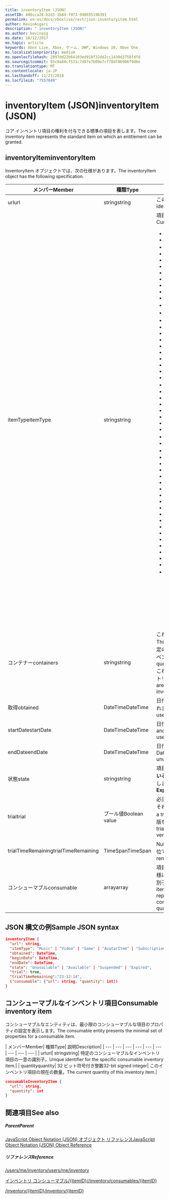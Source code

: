 ```yaml
---
title: inventoryItem (JSON)
assetID: 446cca28-b2d3-1b84-f973-94065519b391
permalink: en-us/docs/xboxlive/rest/json-inventoryitem.html
author: KevinAsgari
description: " inventoryItem (JSON)"
ms.author: kevinasg
ms.date: 10/12/2017
ms.topic: article
keywords: Xbox Live, Xbox, ゲーム, UWP, Windows 10, Xbox One
ms.localizationpriority: medium
ms.openlocfilehash: 2997dd22b64103ed910f32dd2cc1430d3758fdfd
ms.sourcegitcommit: 93c0a60cf531c7d9fe7b00e7cf78df86906f9d6e
ms.translationtype: MT
ms.contentlocale: ja-JP
ms.lasthandoff: 11/23/2018
ms.locfileid: "7557849"
---
```

# <a name="inventoryitem-json"></a><span data-ttu-id="41afb-104">inventoryItem (JSON)</span><span class="sxs-lookup"><span data-stu-id="41afb-104">inventoryItem (JSON)</span></span>
<span data-ttu-id="41afb-105">コア インベントリ項目の権利を付与できる標準の項目を表します。</span><span class="sxs-lookup"><span data-stu-id="41afb-105">The core inventory item represents the standard item on which an entitlement can be granted.</span></span>
<a id="ID4EN"></a>


## <a name="inventoryitem"></a><span data-ttu-id="41afb-106">inventoryItem</span><span class="sxs-lookup"><span data-stu-id="41afb-106">inventoryItem</span></span>

<span data-ttu-id="41afb-107">InventoryItem オブジェクトでは、次の仕様があります。</span><span class="sxs-lookup"><span data-stu-id="41afb-107">The inventoryItem object has the following specification.</span></span>

| <span data-ttu-id="41afb-108">メンバー</span><span class="sxs-lookup"><span data-stu-id="41afb-108">Member</span></span>| <span data-ttu-id="41afb-109">種類</span><span class="sxs-lookup"><span data-stu-id="41afb-109">Type</span></span>| <span data-ttu-id="41afb-110">説明</span><span class="sxs-lookup"><span data-stu-id="41afb-110">Description</span></span>|
| --- | --- | --- |
| <span data-ttu-id="41afb-111">url</span><span class="sxs-lookup"><span data-stu-id="41afb-111">url</span></span>| <span data-ttu-id="41afb-112">string</span><span class="sxs-lookup"><span data-stu-id="41afb-112">string</span></span>| <span data-ttu-id="41afb-113">この特定のインベントリ項目の一意の識別子。</span><span class="sxs-lookup"><span data-stu-id="41afb-113">Unique identifier for this specific inventory item.</span></span>|
| <span data-ttu-id="41afb-114">itemType</span><span class="sxs-lookup"><span data-stu-id="41afb-114">itemType</span></span>| <span data-ttu-id="41afb-115">string</span><span class="sxs-lookup"><span data-stu-id="41afb-115">string</span></span>| <span data-ttu-id="41afb-116">項目の種類です。</span><span class="sxs-lookup"><span data-stu-id="41afb-116">Type of the item.</span></span> <span data-ttu-id="41afb-117">現在の値します。</span><span class="sxs-lookup"><span data-stu-id="41afb-117">Current values are</span></span> <ul><li><b><span data-ttu-id="41afb-118">Unknown</span><span class="sxs-lookup"><span data-stu-id="41afb-118">Unknown</span></span></b></li><li><b><span data-ttu-id="41afb-119">Game</span><span class="sxs-lookup"><span data-stu-id="41afb-119">Game</span></span></b></li><li><b><span data-ttu-id="41afb-120">映画</span><span class="sxs-lookup"><span data-stu-id="41afb-120">Movie</span></span></b></li><li> <b><span data-ttu-id="41afb-121">TVShow</span><span class="sxs-lookup"><span data-stu-id="41afb-121">TVShow</span></span></b></li><li><b><span data-ttu-id="41afb-122">MusicVideo</span><span class="sxs-lookup"><span data-stu-id="41afb-122">MusicVideo</span></span></b></li><li><b><span data-ttu-id="41afb-123">GameTrial</span><span class="sxs-lookup"><span data-stu-id="41afb-123">GameTrial</span></span></b></li><li><b><span data-ttu-id="41afb-124">ViralVideo</span><span class="sxs-lookup"><span data-stu-id="41afb-124">ViralVideo</span></span></b></li><li><b><span data-ttu-id="41afb-125">TVEpisode</span><span class="sxs-lookup"><span data-stu-id="41afb-125">TVEpisode</span></span></b></li><li><b><span data-ttu-id="41afb-126">TVSeason</span><span class="sxs-lookup"><span data-stu-id="41afb-126">TVSeason</span></span></b></li><li><b><span data-ttu-id="41afb-127">TVSeries</span><span class="sxs-lookup"><span data-stu-id="41afb-127">TVSeries</span></span></b></li><li><b><span data-ttu-id="41afb-128">VideoPreview</span><span class="sxs-lookup"><span data-stu-id="41afb-128">VideoPreview</span></span></b></li><li><b><span data-ttu-id="41afb-129">ポスター</span><span class="sxs-lookup"><span data-stu-id="41afb-129">Poster</span></span></b></li><li><b><span data-ttu-id="41afb-130">ポッド キャスト</span><span class="sxs-lookup"><span data-stu-id="41afb-130">Podcast</span></span></b></li><li><b><span data-ttu-id="41afb-131">画像</span><span class="sxs-lookup"><span data-stu-id="41afb-131">Image</span></span></b></li><li><b><span data-ttu-id="41afb-132">BoxArt</span><span class="sxs-lookup"><span data-stu-id="41afb-132">BoxArt</span></span></b></li><li><b><span data-ttu-id="41afb-133">ArtistPicture</span><span class="sxs-lookup"><span data-stu-id="41afb-133">ArtistPicture</span></span></b></li><li><b><span data-ttu-id="41afb-134">GameContent</span><span class="sxs-lookup"><span data-stu-id="41afb-134">GameContent</span></span></b></li><li><b><span data-ttu-id="41afb-135">GameDemo</span><span class="sxs-lookup"><span data-stu-id="41afb-135">GameDemo</span></span></b></li><li><b><span data-ttu-id="41afb-136">Theme</span><span class="sxs-lookup"><span data-stu-id="41afb-136">Theme</span></span></b></li><li><b><span data-ttu-id="41afb-137">XboxOriginalGame</span><span class="sxs-lookup"><span data-stu-id="41afb-137">XboxOriginalGame</span></span></b></li><li><b><span data-ttu-id="41afb-138">GamerTile</span><span class="sxs-lookup"><span data-stu-id="41afb-138">GamerTile</span></span></b></li><li><b><span data-ttu-id="41afb-139">ArcadeGame</span><span class="sxs-lookup"><span data-stu-id="41afb-139">ArcadeGame</span></span></b></li><li><b><span data-ttu-id="41afb-140">GameConsumable</span><span class="sxs-lookup"><span data-stu-id="41afb-140">GameConsumable</span></span></b></li><li><b><span data-ttu-id="41afb-141">アルバム</span><span class="sxs-lookup"><span data-stu-id="41afb-141">Album</span></span></b></li><li><b><span data-ttu-id="41afb-142">AlbumDisc</span><span class="sxs-lookup"><span data-stu-id="41afb-142">AlbumDisc</span></span></b></li><li><b><span data-ttu-id="41afb-143">AlbumArt</span><span class="sxs-lookup"><span data-stu-id="41afb-143">AlbumArt</span></span></b></li><li><b><span data-ttu-id="41afb-144">GameVideo</span><span class="sxs-lookup"><span data-stu-id="41afb-144">GameVideo</span></span></b></li><li><b><span data-ttu-id="41afb-145">BackgroundArt</span><span class="sxs-lookup"><span data-stu-id="41afb-145">BackgroundArt</span></span></b></li><li><b><span data-ttu-id="41afb-146">TVTrailer</span><span class="sxs-lookup"><span data-stu-id="41afb-146">TVTrailer</span></span></b></li><li><b><span data-ttu-id="41afb-147">GameTrailer</span><span class="sxs-lookup"><span data-stu-id="41afb-147">GameTrailer</span></span></b></li><li><b><span data-ttu-id="41afb-148">VideoShort</span><span class="sxs-lookup"><span data-stu-id="41afb-148">VideoShort</span></span></b></li><li><b><span data-ttu-id="41afb-149">バンドル</span><span class="sxs-lookup"><span data-stu-id="41afb-149">Bundle</span></span></b></li><li><b><span data-ttu-id="41afb-150">XnaCommunityGame</span><span class="sxs-lookup"><span data-stu-id="41afb-150">XnaCommunityGame</span></span></b></li><li><b><span data-ttu-id="41afb-151">プロモーション</span><span class="sxs-lookup"><span data-stu-id="41afb-151">Promotional</span></span></b></li><li><b><span data-ttu-id="41afb-152">MovieTrailer</span><span class="sxs-lookup"><span data-stu-id="41afb-152">MovieTrailer</span></span></b></li><li><b><span data-ttu-id="41afb-153">SlideshowPreviewImage</span><span class="sxs-lookup"><span data-stu-id="41afb-153">SlideshowPreviewImage</span></span></b></li><li><b><span data-ttu-id="41afb-154">ServerBackedGames</span><span class="sxs-lookup"><span data-stu-id="41afb-154">ServerBackedGames</span></span></b></li><li><b><span data-ttu-id="41afb-155">Marketplace</span><span class="sxs-lookup"><span data-stu-id="41afb-155">Marketplace</span></span></b></li><li><b><span data-ttu-id="41afb-156">AvatarItem</span><span class="sxs-lookup"><span data-stu-id="41afb-156">AvatarItem</span></span></b></li><li><b><span data-ttu-id="41afb-157">LiveApp</span><span class="sxs-lookup"><span data-stu-id="41afb-157">LiveApp</span></span></b></li><li><b><span data-ttu-id="41afb-158">WebGame</span><span class="sxs-lookup"><span data-stu-id="41afb-158">WebGame</span></span></b></li><li><b><span data-ttu-id="41afb-159">MobileGame</span><span class="sxs-lookup"><span data-stu-id="41afb-159">MobileGame</span></span></b></li><li><b><span data-ttu-id="41afb-160">MobilePdlc</span><span class="sxs-lookup"><span data-stu-id="41afb-160">MobilePdlc</span></span></b></li><li><b><span data-ttu-id="41afb-161">MobileConsumable</span><span class="sxs-lookup"><span data-stu-id="41afb-161">MobileConsumable</span></span></b></li><li><b><span data-ttu-id="41afb-162">App</span><span class="sxs-lookup"><span data-stu-id="41afb-162">App</span></span></b></li><li><b><span data-ttu-id="41afb-163">MetroGame</span><span class="sxs-lookup"><span data-stu-id="41afb-163">MetroGame</span></span></b></li><li><b><span data-ttu-id="41afb-164">MetroGameContent</span><span class="sxs-lookup"><span data-stu-id="41afb-164">MetroGameContent</span></span></b></li><li><b><span data-ttu-id="41afb-165">MetroGameConsumable</span><span class="sxs-lookup"><span data-stu-id="41afb-165">MetroGameConsumable</span></span></b></li><li><b><span data-ttu-id="41afb-166">GameLayer</span><span class="sxs-lookup"><span data-stu-id="41afb-166">GameLayer</span></span></b></li><li><b><span data-ttu-id="41afb-167">GameActivity</span><span class="sxs-lookup"><span data-stu-id="41afb-167">GameActivity</span></span></b></li><li><b><span data-ttu-id="41afb-168">GameV2</span><span class="sxs-lookup"><span data-stu-id="41afb-168">GameV2</span></span></b></li><li><b><span data-ttu-id="41afb-169">SubscriptionV2</span><span class="sxs-lookup"><span data-stu-id="41afb-169">SubscriptionV2</span></span></b></li><li><b><span data-ttu-id="41afb-170">サブスクリプション</span><span class="sxs-lookup"><span data-stu-id="41afb-170">Subscription</span></span></b><br/><br/> <span data-ttu-id="41afb-171">**注:** ゲームが**GameV2**によって指定される、コンシューマブルなアドオンです**GameConsumable**、永続的な DLC が**GameContent**します。</span><span class="sxs-lookup"><span data-stu-id="41afb-171">**Note:** Games are designated by **GameV2**, consumables are **GameConsumable**, and durable DLC is **GameContent**.</span></span> |
  | <span data-ttu-id="41afb-172">コンテナー</span><span class="sxs-lookup"><span data-stu-id="41afb-172">containers</span></span> | <span data-ttu-id="41afb-173">string</span><span class="sxs-lookup"><span data-stu-id="41afb-173">string</span></span> | <span data-ttu-id="41afb-174">これは、この項目を含む「コンテナー」のセットです。</span><span class="sxs-lookup"><span data-stu-id="41afb-174">This is the set of "containers" that contain this item.</span></span> <span data-ttu-id="41afb-175">特定のコンテナーに参加している項目は、ユーザーのインベントリを照会できます。</span><span class="sxs-lookup"><span data-stu-id="41afb-175">A user's inventory can be queried for items that belong to a specific container.</span></span> <span data-ttu-id="41afb-176">これらのコンテナーは、項目に追加されると、インベントリの購入によって決定されます。</span><span class="sxs-lookup"><span data-stu-id="41afb-176">These containers are determined when the item is added to the inventory by purchase.</span></span> |
  | <span data-ttu-id="41afb-177">取得</span><span class="sxs-lookup"><span data-stu-id="41afb-177">obtained</span></span> | <span data-ttu-id="41afb-178">DateTime</span><span class="sxs-lookup"><span data-stu-id="41afb-178">DateTime</span></span> | <span data-ttu-id="41afb-179">日付と時刻の項目は、ユーザーのインベントリに追加されました。</span><span class="sxs-lookup"><span data-stu-id="41afb-179">Date and time the item was added to the user's inventory.</span></span> |
  | <span data-ttu-id="41afb-180">startDate</span><span class="sxs-lookup"><span data-stu-id="41afb-180">startDate</span></span> | <span data-ttu-id="41afb-181">DateTime</span><span class="sxs-lookup"><span data-stu-id="41afb-181">DateTime</span></span> | <span data-ttu-id="41afb-182">日付と時刻になった、または使用可能になります。</span><span class="sxs-lookup"><span data-stu-id="41afb-182">Date and time the item became or will become available for use.</span></span> |
  | <span data-ttu-id="41afb-183">endDate</span><span class="sxs-lookup"><span data-stu-id="41afb-183">endDate</span></span> | <span data-ttu-id="41afb-184">DateTime</span><span class="sxs-lookup"><span data-stu-id="41afb-184">DateTime</span></span> | <span data-ttu-id="41afb-185">日付と時刻になった、または使用できなくなります。</span><span class="sxs-lookup"><span data-stu-id="41afb-185">Date and time the item became or will become unusable.</span></span> |
  | <span data-ttu-id="41afb-186">状態</span><span class="sxs-lookup"><span data-stu-id="41afb-186">state</span></span> | <span data-ttu-id="41afb-187">string</span><span class="sxs-lookup"><span data-stu-id="41afb-187">string</span></span> | <span data-ttu-id="41afb-188">項目の状態。</span><span class="sxs-lookup"><span data-stu-id="41afb-188">The state of the item.</span></span> <span data-ttu-id="41afb-189">値は、**有効になっている**、**中断**、**有効期限が切れて**,**キャンセル**、**更新**を許可します。</span><span class="sxs-lookup"><span data-stu-id="41afb-189">Allowed values are **Enabled**, **Suspended**, **Expired**, **Canceled**, **Renewed**.</span></span>  |
  | <span data-ttu-id="41afb-190">trial</span><span class="sxs-lookup"><span data-stu-id="41afb-190">trial</span></span> | <span data-ttu-id="41afb-191">ブール値</span><span class="sxs-lookup"><span data-stu-id="41afb-191">Boolean value</span></span> | <span data-ttu-id="41afb-192">必須。</span><span class="sxs-lookup"><span data-stu-id="41afb-192">Required.</span></span> <span data-ttu-id="41afb-193">この権利が; 試用版である場合は true。それ以外の場合は false です。</span><span class="sxs-lookup"><span data-stu-id="41afb-193">True if this entitlement is a trial; otherwise, false.</span></span> <span data-ttu-id="41afb-194">権利の試用版を購入して、通常版を購入すると、両方が表示されます。</span><span class="sxs-lookup"><span data-stu-id="41afb-194">If you buy the trial version of an entitlement and then buy the full version, you will receive both.</span></span> |
  | <span data-ttu-id="41afb-195">trialTimeRemaining</span><span class="sxs-lookup"><span data-stu-id="41afb-195">trialTimeRemaining</span></span> | <span data-ttu-id="41afb-196">TimeSpan</span><span class="sxs-lookup"><span data-stu-id="41afb-196">TimeSpan</span></span> | <span data-ttu-id="41afb-197">Null 許容されます。</span><span class="sxs-lookup"><span data-stu-id="41afb-197">Nullable.</span></span> <span data-ttu-id="41afb-198">どのくらいの時間は、分単位で、試用版に残っています。</span><span class="sxs-lookup"><span data-stu-id="41afb-198">How much time is remaining on the trial, in minutes.</span></span> |
  | <span data-ttu-id="41afb-199">コンシューマブル</span><span class="sxs-lookup"><span data-stu-id="41afb-199">consumable</span></span> | <span data-ttu-id="41afb-200">array</span><span class="sxs-lookup"><span data-stu-id="41afb-200">array</span></span> | <span data-ttu-id="41afb-201">項目がコンシューマブルの場合は、その現在の数量と同様に、コンシューマブルなインベントリ項目の一意の識別子 (リンク) をインラインで表したが含まれます。</span><span class="sxs-lookup"><span data-stu-id="41afb-201">If the items is consumable, this contains an inline representation of the unique identifier (link) for the consumable inventory item, as well as its current quantity.</span></span> |

<a id="ID4EMAAC"></a>


## <a name="sample-json-syntax"></a><span data-ttu-id="41afb-202">JSON 構文の例</span><span class="sxs-lookup"><span data-stu-id="41afb-202">Sample JSON syntax</span></span>


```json
inventoryItem {
  "url": string,
  "itemType": "Music" | "Video" | "Game" | "AvatarItem" | "Subscription" | "DLC" | "Consumable" | ...,
  "obtained": DateTime,
  "beginDate": DateTime,
  "endDate": DateTime,
  "state": "Unavailable" | "Available" | "Suspended" | "Expired",
  "trial": true,
  "trialTimeRemaining":"23:12:14",
  ("consumable": {"url": string, "quantity": int})
}

```


<a id="ID4EVAAC"></a>


## <a name="consumable-inventory-item"></a><span data-ttu-id="41afb-203">コンシューマブルなインベントリ項目</span><span class="sxs-lookup"><span data-stu-id="41afb-203">Consumable inventory item</span></span>

<span data-ttu-id="41afb-204">コンシューマブルなエンティティは、最小限のコンシューマブルな項目のプロパティの設定を表示します。</span><span class="sxs-lookup"><span data-stu-id="41afb-204">The consumable entity presents the minimal set of properties for a consumable item.</span></span>

| <span data-ttu-id="41afb-205">メンバー</span><span class="sxs-lookup"><span data-stu-id="41afb-205">Member</span></span>| <span data-ttu-id="41afb-206">種類</span><span class="sxs-lookup"><span data-stu-id="41afb-206">Type</span></span>| <span data-ttu-id="41afb-207">説明</span><span class="sxs-lookup"><span data-stu-id="41afb-207">Description</span></span>|
| --- | --- | --- | --- | --- | --- | --- | --- | --- |
| <span data-ttu-id="41afb-208">url</span><span class="sxs-lookup"><span data-stu-id="41afb-208">url</span></span>| <span data-ttu-id="41afb-209">string</span><span class="sxs-lookup"><span data-stu-id="41afb-209">string</span></span>| <span data-ttu-id="41afb-210">特定のコンシューマブルなインベントリ項目の一意の識別子。</span><span class="sxs-lookup"><span data-stu-id="41afb-210">Unique identifier for the specific consumable inventory item.</span></span>|
| <span data-ttu-id="41afb-211">quantity</span><span class="sxs-lookup"><span data-stu-id="41afb-211">quantity</span></span>| <span data-ttu-id="41afb-212">32 ビット符号付き整数</span><span class="sxs-lookup"><span data-stu-id="41afb-212">32-bit signed integer</span></span>| <span data-ttu-id="41afb-213">このインベントリ項目の現在の数量。</span><span class="sxs-lookup"><span data-stu-id="41afb-213">The current quantity of this inventory item.</span></span>|


```json
consumableInventoryItem {
  "url": string,
  "quantity": int
}

```


<a id="ID4E4BAC"></a>


## <a name="see-also"></a><span data-ttu-id="41afb-214">関連項目</span><span class="sxs-lookup"><span data-stu-id="41afb-214">See also</span></span>

<a id="ID4E6BAC"></a>


##### <a name="parent"></a><span data-ttu-id="41afb-215">Parent</span><span class="sxs-lookup"><span data-stu-id="41afb-215">Parent</span></span>

[<span data-ttu-id="41afb-216">JavaScript Object Notation (JSON) オブジェクト リファレンス</span><span class="sxs-lookup"><span data-stu-id="41afb-216">JavaScript Object Notation (JSON) Object Reference</span></span>](atoc-xboxlivews-reference-json.md)


<a id="ID4EJCAC"></a>


##### <a name="reference"></a><span data-ttu-id="41afb-217">リファレンス</span><span class="sxs-lookup"><span data-stu-id="41afb-217">Reference</span></span>

[<span data-ttu-id="41afb-218">/users/me/inventory</span><span class="sxs-lookup"><span data-stu-id="41afb-218">/users/me/inventory</span></span>](../uri/marketplace/uri-inventory.md)

 [<span data-ttu-id="41afb-219">インベントリ コンシューマブル/{itemID}/</span><span class="sxs-lookup"><span data-stu-id="41afb-219">/inventory/consumables/{itemID}</span></span>](../uri/marketplace/uri-inventoryconsumablesitemurl.md)

 [<span data-ttu-id="41afb-220">/inventory/{itemID}</span><span class="sxs-lookup"><span data-stu-id="41afb-220">/inventory/{itemID}</span></span>](../uri/marketplace/uri-inventoryitemurl.md)
